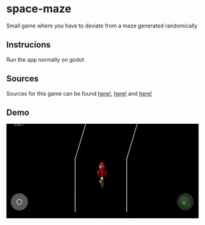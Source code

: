 # space-maze

Small game where you have to deviate from a maze generated randomically


## Instrucions 

Run the app normally on godot

## Sources

Sources for this game can be found [here!](https://opengameart.org/content/rocket), [here!](https://opengameart.org/content/skeuomorphic-circular-buttons) and [here!](https://github.com/Gonkee/Gonkees-Shaders/blob/master/non-shaders/Joystick_Button.gd)

## Demo

![alt text](https://github.com/caiovini/space-maze/blob/master/Demo.gif)
